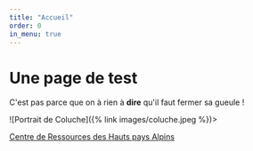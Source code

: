 ```yaml
---
title: "Accueil"
order: 0
in_menu: true
---
```

<html lang="fr">
  <head>
    <meta charset="utf-8" />
    <meta name="viewport" content="width=device-width" />
    <title>Mon site de test</title>
  </head>
  <body>
    <h1> Une page de test</h1>
<p>C'est pas parce que on à rien à  <strong>dire</strong>  qu'il faut fermer sa gueule !</p>
<p>![Portrait de Coluche]({% link images/coluche.jpeg %})></a></p>
<p><a href="https://www.centre-de-ressources.fr">Centre de Ressources des Hauts pays Alpins</a></p>
  </body>
</html> 